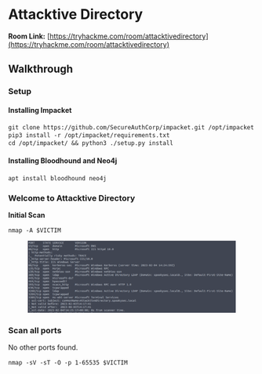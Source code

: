 # Attacktive Directory

**Room Link:** [https://tryhackme.com/room/attacktivedirectory](https://tryhackme.com/room/attacktivedirectory)



## Walkthrough

### Setup

#### Installing Impacket

```
git clone https://github.com/SecureAuthCorp/impacket.git /opt/impacket
pip3 install -r /opt/impacket/requirements.txt
cd /opt/impacket/ && python3 ./setup.py install
```

#### Installing Bloodhound and Neo4j

```
apt install bloodhound neo4j
```

### Welcome to Attacktive Directory

**Initial Scan**

```
nmap -A $VICTIM
```

<figure><img src="../../.gitbook/assets/image (5).png" alt=""><figcaption></figcaption></figure>

### Scan all ports

No other ports found.

```
nmap -sV -sT -O -p 1-65535 $VICTIM
```

